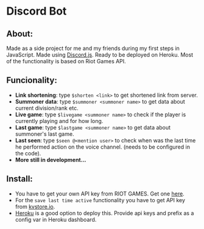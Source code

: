 # Discord Bot

## About:
Made as a side project for me and my friends during my first steps in JavaScript. Made using [Discord.js](https://discord.js.org/#/). Ready to be deployed on Heroku. Most of the functionality is based on Riot Games API.

## Funcionality:
- **Link shortening**:
    type `$shorten <link>` to get shortened link from server.
- **Summoner data**:
    type `$summoner <summoner name>` to get data about current division/rank etc.
- **Live game**:
    type `$livegame <summoner name>` to check if the player is currently playing and for how long.
- **Last game**:
    type `$lastgame <summoner name>` to get data about summoner's last game.
- **Last seen**:
    type `$seen @<mention user>` to check when was the last time he performed action on the voice channel. (needs to be configured in the code).
- **More still in development...**

## Install:
- You have to get your own API key from RIOT GAMES. Get one [here](https://developer.riotgames.com/).
- For the `save last time active` functionality you have to get API key from [kvstore.io](https://www.kvstore.io/).
- [Heroku](https://www.heroku.com) is a good option to deploy this. Provide api keys and prefix as a config var in Heroku dashboard.
